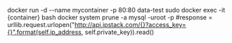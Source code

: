 docker run -d --name mycontainer -p 80:80 data-test
sudo docker exec -it {container} bash
docker system prune -a
mysql -uroot -p
#response = urllib.request.urlopen("http://api.ipstack.com/{}?access_key={}".format(self.ip_address, self.private_key)).read()
